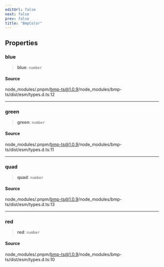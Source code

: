 ```yaml
---
editUrl: false
next: false
prev: false
title: "BmpColor"
---
```


## Properties

### blue

> **blue**: `number`

#### Source

node\_modules/.pnpm/bmp-ts@1.0.9/node\_modules/bmp-ts/dist/esm/types.d.ts:12

***

### green

> **green**: `number`

#### Source

node\_modules/.pnpm/bmp-ts@1.0.9/node\_modules/bmp-ts/dist/esm/types.d.ts:11

***

### quad

> **quad**: `number`

#### Source

node\_modules/.pnpm/bmp-ts@1.0.9/node\_modules/bmp-ts/dist/esm/types.d.ts:13

***

### red

> **red**: `number`

#### Source

node\_modules/.pnpm/bmp-ts@1.0.9/node\_modules/bmp-ts/dist/esm/types.d.ts:10
